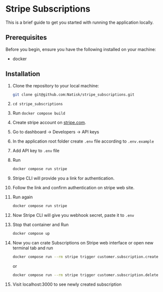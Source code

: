 # Stripe Subscriptions

This is a brief guide to get you started with running the application locally.

## Prerequisites

Before you begin, ensure you have the following installed on your machine:

- docker


## Installation

1. Clone the repository to your local machine:

   ```bash
   git clone git@github.com:Natisk/stripe_subscriptions.git

2. `cd stripe_subscriptions`
 
2. Run `docker compose build`

2. Create stripe account on [stripe.com](https://stripe.com).

3. Go to dashboard -> Developers -> API keys     

5. In the application root folder create `.env` file according to `.env.example`
  
7. Add API key to `.env` file

8. Run
   ```bash
   docker compose run stripe

9. Stripe CLI will provide you a link for authentication.
10.  Follow the link and confirm authentication on stripe web site.

11. Run again
    ```bash
    docker compose run stripe

12. Now Stripe CLI will give you webhook secret, paste it to `.env`
13. Stop that container and Run
    ```bash
    docker compose up

14. Now you can crate Subscriptions on Stripe web interface or open new terminal tab and run
    ```bash
    docker compose run --rm stripe trigger customer.subscription.created

    ```  
    or
    ```bash
    docker compose run --rm stripe trigger customer.subscription.deleted

15. Visit localhost:3000 to see newly created subscription
